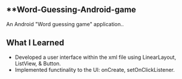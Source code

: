 **Word-Guessing-Android-game
-------------------------------
An Android "Word guessing game" application..

**What I Learned**
--------------------------------
  * Developed a user interface within the xml file using LinearLayout, ListView, & Button.
  * Implemented functinality to the UI: onCreate, setOnClickListener.
